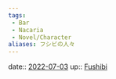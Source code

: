 ```yaml
---
tags:
 - Bar
 - Nacaria
 - Novel/Character
aliases: フシビの人々
---
```


date:: [2022-07-03](Daily_Note/2022-07-03.md)
up:: [Fushibi](Fushibi.md)

